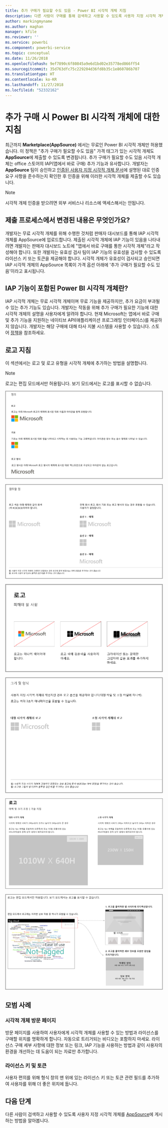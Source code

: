 ```yaml
---
title: 추가 구매가 필요할 수도 있음 - Power BI 시각적 개체 지침
description: 다른 사람이 구매를 통해 검색하고 사용할 수 있도록 사용자 지정 시각적 개체를 AppSource에 게시하는 방법을 알아봅니다.
author: markingmyname
ms.author: maghan
manager: kfile
ms.reviewer: ''
ms.service: powerbi
ms.component: powerbi-service
ms.topic: conceptual
ms.date: 11/26/2018
ms.openlocfilehash: 9ef7890c6f80845a9e6d1bd02e35778ed866ff54
ms.sourcegitcommit: 35d763dfc75c229204d36fd8b35c1e860786b707
ms.translationtype: HT
ms.contentlocale: ko-KR
ms.lasthandoff: 11/27/2018
ms.locfileid: "52332162"
---
```

# <a name="guidelines-for-power-bi-visuals-with-additional-purchases"></a>추가 구매 시 Power BI 시각적 개체에 대한 지침

최근까지 **Marketplace(AppSource)** 에서는 무료인 Power BI 시각적 개체만 허용했습니다. 이 정책은 "추가 구매가 필요할 수도 있음" 가격 태그가 있는 시각적 개체도 **AppSource**에 제출할 수 있도록 변경됩니다. 추가 구매가 필요할 수도 있음 시각적 개체는 office 스토어의 IAP(앱에서 바로 구매) 추가 기능과 유사합니다. 개발자는 **AppSource** 팀이 승인하고 [인증된 사용자 지정 시각적 개체 문서](../power-bi-custom-visuals-certified.md)에 설명된 대로 인증 요구 사항을 준수하는지 확인한 후 인증을 위해 이러한 시각적 개체를 제출할 수도 있습니다.

> [!Note]
> 시각적 개체 인증을 받으려면 외부 서비스나 리소스에 액세스해서는 안됩니다.

## <a name="whats-changing-in-the-submission-process"></a>제출 프로세스에서 변경된 내용은 무엇인가요?

개발자는 무료 시각적 개체를 위해 수행한 것처럼 판매자 대시보드를 통해 IAP 시각적 개체를 AppSource에 업로드합니다. 제출된 시각적 개체에 IAP 기능이 있음을 나타내려면 개발자는 판매자 대시보드 노트에 "앱에서 바로 구매를 통한 시각적 개체"라고 작성해야 합니다. 또한 개발자는 유효성 검사 팀이 IAP 기능의 유효성을 검사할 수 있도록 라이선스 키 또는 토큰을 제공해야 합니다. 시각적 개체가 유효성이 검사되고 승인되면 IAP 시각적 개체의 AppSource 목록이 가격 옵션 아래에 '추가 구매가 필요할 수도 있음'이라고 표시됩니다.

## <a name="what-is-a-power-bi-visual-with-iap-features"></a>IAP 기능이 포함된 Power BI 시각적 개체란?

IAP 시각적 개체는 무료 시각적 개체이며 무료 기능을 제공하지만, 추가 요금이 부과될 수 있는 추가 기능도 있습니다. 개발자는 작동을 위해 추가 구매가 필요한 기능에 대한 시각적 개체의 설명을 사용자에게 알려야 합니다. 현재 Microsoft는 앱에서 바로 구매 및 추가 기능을 지원하는 네이티브 API(애플리케이션 프로그래밍 인터페이스)를 제공하지 않습니다. 개발자는 해당 구매에 대해 타사 지불 시스템을 사용할 수 있습니다. 스토어 [정책](https://docs.microsoft.com/office/dev/store/validation-policies#2-apps-or-add-ins-can-display-certain-ads)을 참조하세요.

## <a name="logo-guidelines"></a>로고 지침

이 섹션에서는 로고 및 로고 유형을 시각적 개체에 추가하는 방법을 설명합니다.

> [!NOTE]
> 로고는 편집 모드에서만 허용됩니다. 보기 모드에서는 로고를 표시할 수 없습니다.

![정의](media/office-store-in-app-purchase-visual-guidelines/definitions.png)

![작업 유지](media/office-store-in-app-purchase-visual-guidelines/things-to-keep-in-mind.png)

![작업 대상](media/office-store-in-app-purchase-visual-guidelines/things-to-avoid.png)

![크기 및 형식 ](media/office-store-in-app-purchase-visual-guidelines/size-and-format.png)

![여백 및](media/office-store-in-app-purchase-visual-guidelines/margins-and-sizes.png)

![편집 모드](media/office-store-in-app-purchase-visual-guidelines/logos-in-edit-mode.png)

## <a name="best-practices"></a>모범 사례

### <a name="visual-landing-page"></a>시각적 개체 방문 페이지

방문 페이지를 사용하여 사용자에게 시각적 개체를 사용할 수 있는 방법과 라이선스를 구매할 위치를 명확하게 합니다. 자동으로 트리거되는 비디오는 포함하지 마세요. 라이선스 구매 세부 사항에 대한 정보 또는 링크, IAP 기능을 사용하는 방법과 같이 사용자의 환경을 개선하는 데 도움이 되는 자료만 추가합니다.

### <a name="license-key-and-token"></a>라이선스 키 및 토큰

사용자 편의를 위해 형식 창의 맨 위에 있는 라이선스 키 또는 토큰 관련 필드를 추가하여 사용자를 위해 더 좋은 위치에 둡니다.

## <a name="next-steps"></a>다음 단계

다른 사람이 검색하고 사용할 수 있도록 사용자 지정 시각적 개체를 [AppSource](office-store.md)에 게시하는 방법을 알아봅니다.
